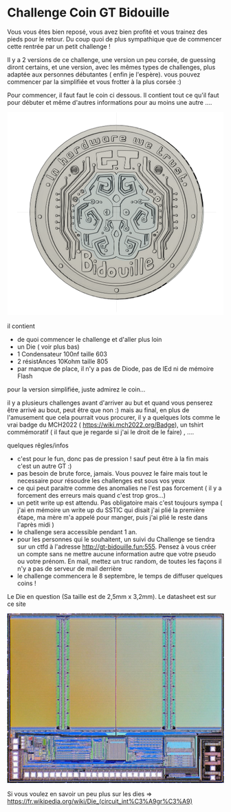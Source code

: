 # Challenge Coin GT Bidouille

Vous vous êtes bien reposé, vous avez bien profité et vous trainez des pieds pour le retour. Du coup quoi de plus sympathique que de commencer cette rentrée par un petit challenge !


Il y a 2 versions de ce challenge, une version un peu corsée, de guessing diront certains, et une version, avec les mêmes types de challenges, plus adaptée aux personnes débutantes ( enfin je l'espère). vous pouvez commencer par la simplifiée et vous frotter à la plus corsée :)

Pour commencer, il faut faut le coin ci dessous. Il contient tout ce qu'il faut pour débuter et même d'autres informations pour au moins une autre ....

![alt text](photo/coin.png)

il contient 
- de quoi commencer le challenge et d'aller plus loin
- un Die ( voir plus bas)
- 1 Condensateur 100nf taille 603
- 2 résistAnces 10Kohm taille 805
- par manque de place, il n'y a pas de Diode, pas de lEd ni de mémoire Flash 

pour la version simplifiée, juste admirez le coin...

il y a plusieurs challenges avant d'arriver au but et quand vous penserez être arrivé au bout, peut être que non :)  mais au final, en plus de l'amusement que cela pourrait vous procurer, il y a quelques lots comme le vrai badge du MCH2022 ( https://wiki.mch2022.org/Badge), un tshirt commémoratif ( il faut que je regarde si j'ai le droit de le faire) , ....

quelques rêgles/infos 
- c'est pour le fun, donc pas de pression ! sauf peut être à la fin mais c'est un autre GT :)
- pas besoin de brute force, jamais. Vous pouvez le faire mais tout le necessaire pour résoudre les challenges est sous vos yeux
- ce qui peut paraitre comme des anomalies ne l'est pas forcement ( il y a forcement des erreurs mais quand c'est trop gros...)
- un petit write up est attendu. Pas obligatoire mais c'est toujours sympa ( j'ai en mémoire un write up du SSTIC qui disait j'ai plié la première étape, ma mère m'a appelé pour manger, puis j'ai plié le reste dans l'après midi ) 
- le challenge sera accessible pendant 1 an. 
- pour les personnes qui le souhaitent, un suivi du Challenge se tiendra sur un ctfd à l'adresse http://gt-bidouille.fun:555. Pensez à vous créer un compte sans ne mettre aucune information autre que votre pseudo ou votre prénom. En mail, mettez un truc random, de toutes les façons il n'y a pas de serveur de mail derrière
- le challenge commencera le 8 septembre, le temps de diffuser quelques coins !


Le Die en question  (Sa taille est de 2,5mm x 3,2mm). Le datasheet est sur ce site 

![alt text](photo/s-l1600-1.jpg)

Si vous voulez en savoir un peu plus sur les dies => https://fr.wikipedia.org/wiki/Die_(circuit_int%C3%A9gr%C3%A9)
